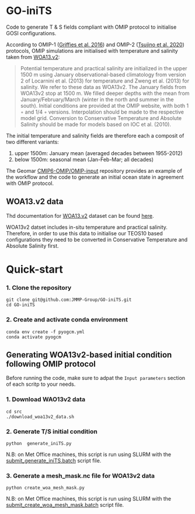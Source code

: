 # GO-iniTS

Code to generate T & S fields compliant with OMIP protocol to initialise GOSI configurations. 

According to OMIP-1 ([Griffies et al. 2016](https://gmd.copernicus.org/articles/9/3231/2016/gmd-9-3231-2016.pdf)) and OMIP-2 ([Tsujino et al. 2020](https://gmd.copernicus.org/articles/13/3643/2020/gmd-13-3643-2020.pdf)) protocols, OMIP simulations are initialised with temperature and salinity taken from [WOA13.v2](https://www.ncei.noaa.gov/data/oceans/woa/WOA13/DATAv2/): 

>Potential temperature and practical salinity are initialized in the upper 1500 m using January observational-based climatology from version 2 of Locarnini et al. (2013) for temperature and Zweng et al. (2013) for salinity. We refer to these data as WOA13v2. The January fields from WOA13v2 stop at 1500 m. We filled deeper depths with the mean from January/February/March (winter in the north and summer in the south). Initial conditions are provided at the OMIP website, with both 1 ◦ and 1/4 ◦ versions. Interpolation should be made to the respective model grid. Conversion to Conservative Temperature and Absolute Salinity should be made for models based on IOC et al. (2010).

The initial temperature and salinity fields are therefore each a composit of two different variants:

1) upper 1500m: January mean (averaged decades between 1955-2012)
2) below 1500m: seasonal mean (Jan-Feb-Mar; all decades)

The Geomar [CMIP6-OMIP/OMIP-input](https://git.geomar.de/cmip6-omip/omip-input) repository provides an example of the workflow and the code to generate an initial ocean state in agreement with OMIP protocol.

## WOA13.v2 data

Thd documentation for [WOA13.v2](https://www.ncei.noaa.gov/data/oceans/woa/WOA13/DATAv2/) dataset can be found [here](https://www.ncei.noaa.gov/data/oceans/woa/WOA13/DOC/woa13documentation.pdf).

WOA13v2 datset includes in-situ temperature and practical salinity. Therefore, in order to use this data to initialise our TEOS10 based configurations they need to be converted in Conservative Temperature and Absolute Salinity first.

# Quick-start

### 1. Clone the repository
```
git clone git@github.com:JMMP-Group/GO-iniTS.git
cd GO-iniTS
```

### 2. Create and activate conda environment
```
conda env create -f pyogcm.yml
conda activate pyogcm
```

## Generating WOA13v2-based initial condition following OMIP protocol

Before running the code, make sure to adpat the `Input parameters` section of each scritp to your needs.

### 1. Download WAO13v2 data
```
cd src
./download_woa13v2_data.sh
```

### 2. Generate T/S initial condition
```
python  generate_iniTS.py
```
N.B: on Met Office machines, this script is run using SLURM with the [submit_generate_iniTS.batch](https://github.com/JMMP-Group/GO-iniTS/blob/main/src/submit_generate_iniTS.batch) script file. 

### 3. Generate a mesh_mask.nc file for WOA13v2 data
```
python create_woa_mesh_mask.py
```
N.B: on Met Office machines, this script is run using SLURM with the [submit_create_woa_mesh_mask.batch](https://github.com/JMMP-Group/GO-iniTS/blob/main/src/submit_create_woa_mesh_mask.batch) script file.
